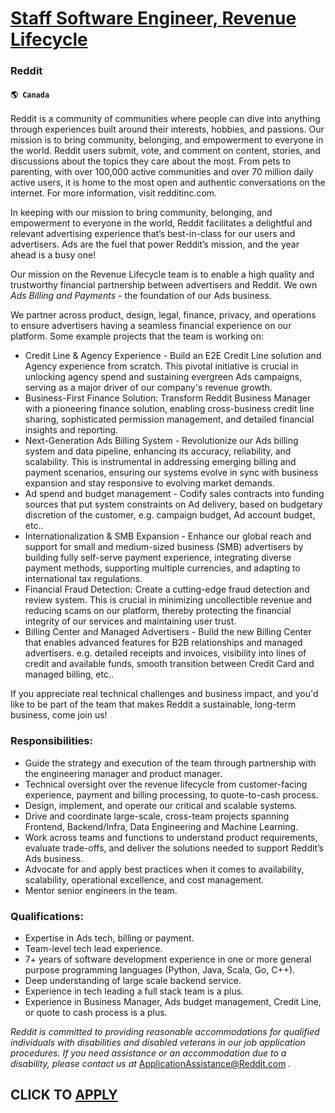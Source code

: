 # [Staff Software Engineer, Revenue Lifecycle](https://www.remotewlb.com/apply/staff-software-engineer-revenue-lifecycle-57687)  
### Reddit  
#### `🌎 Canada`  

Reddit is a community of communities where people can dive into anything through experiences built around their interests, hobbies, and passions. Our mission is to bring community, belonging, and empowerment to everyone in the world. Reddit users submit, vote, and comment on content, stories, and discussions about the topics they care about the most. From pets to parenting, with over 100,000 active communities and over 70 million daily active users, it is home to the most open and authentic conversations on the internet. For more information, visit redditinc.com.

In keeping with our mission to bring community, belonging, and empowerment to everyone in the world, Reddit facilitates a delightful and relevant advertising experience that’s best-in-class for our users and advertisers. Ads are the fuel that power Reddit’s mission, and the year ahead is a busy one!

Our mission on the Revenue Lifecycle team is to enable a high quality and trustworthy financial partnership between advertisers and Reddit. We own _Ads Billing and Payments_ \- the foundation of our Ads business.

We partner across product, design, legal, finance, privacy, and operations to ensure advertisers having a seamless financial experience on our platform. Some example projects that the team is working on:

  * Credit Line & Agency Experience - Build an E2E Credit Line solution and Agency experience from scratch. This pivotal initiative is crucial in unlocking agency spend and sustaining evergreen Ads campaigns, serving as a major driver of our company's revenue growth.
  * Business-First Finance Solution: Transform Reddit Business Manager with a pioneering finance solution, enabling cross-business credit line sharing, sophisticated permission management, and detailed financial insights and reporting.
  * Next-Generation Ads Billing System - Revolutionize our Ads billing system and data pipeline, enhancing its accuracy, reliability, and scalability. This is instrumental in addressing emerging billing and payment scenarios, ensuring our systems evolve in sync with business expansion and stay responsive to evolving market demands.
  * Ad spend and budget management - Codify sales contracts into funding sources that put system constraints on Ad delivery, based on budgetary discretion of the customer, e.g. campaign budget, Ad account budget, etc..
  * Internationalization & SMB Expansion - Enhance our global reach and support for small and medium-sized business (SMB) advertisers by building fully self-serve payment experience, integrating diverse payment methods, supporting multiple currencies, and adapting to international tax regulations.
  * Financial Fraud Detection: Create a cutting-edge fraud detection and review system. This is crucial in minimizing uncollectible revenue and reducing scams on our platform, thereby protecting the financial integrity of our services and maintaining user trust.
  * Billing Center and Managed Advertisers - Build the new Billing Center that enables advanced features for B2B relationships and managed advertisers. e.g. detailed receipts and invoices, visibility into lines of credit and available funds, smooth transition between Credit Card and managed billing, etc..

If you appreciate real technical challenges and business impact, and you'd like to be part of the team that makes Reddit a sustainable, long-term business, come join us!

###  Responsibilities:

  * Guide the strategy and execution of the team through partnership with the engineering manager and product manager.
  * Technical oversight over the revenue lifecycle from customer-facing experience, payment and billing processing, to quote-to-cash process.
  * Design, implement, and operate our critical and scalable systems.
  * Drive and coordinate large-scale, cross-team projects spanning Frontend, Backend/Infra, Data Engineering and Machine Learning. 
  * Work across teams and functions to understand product requirements, evaluate trade-offs, and deliver the solutions needed to support Reddit’s Ads business.
  * Advocate for and apply best practices when it comes to availability, scalability, operational excellence, and cost management.
  * Mentor senior engineers in the team.

### Qualifications:

  * Expertise in Ads tech, billing or payment.
  * Team-level tech lead experience.
  * 7+ years of software development experience in one or more general purpose programming languages (Python, Java, Scala, Go, C++).
  * Deep understanding of large scale backend service. 
  * Experience in tech leading a full stack team is a plus.
  * Experience in Business Manager, Ads budget management, Credit Line, or quote to cash process is a plus.

_Reddit is committed to providing reasonable accommodations for qualified individuals with disabilities and disabled veterans in our job application procedures. If you need assistance or an accommodation due to a disability, please contact us at_ ApplicationAssistance@Reddit.com _._

  
## CLICK TO [APPLY](https://www.remotewlb.com/apply/staff-software-engineer-revenue-lifecycle-57687)

